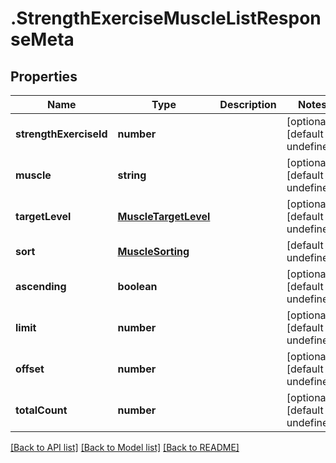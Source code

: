 # .StrengthExerciseMuscleListResponseMeta

## Properties

Name | Type | Description | Notes
------------ | ------------- | ------------- | -------------
**strengthExerciseId** | **number** |  | [optional] [default to undefined]
**muscle** | **string** |  | [optional] [default to undefined]
**targetLevel** | [**MuscleTargetLevel**](MuscleTargetLevel.md) |  | [optional] [default to undefined]
**sort** | [**MuscleSorting**](MuscleSorting.md) |  | [default to undefined]
**ascending** | **boolean** |  | [optional] [default to undefined]
**limit** | **number** |  | [optional] [default to undefined]
**offset** | **number** |  | [optional] [default to undefined]
**totalCount** | **number** |  | [optional] [default to undefined]


[[Back to API list]](../README.md#documentation-for-api-endpoints) [[Back to Model list]](../README.md#documentation-for-models) [[Back to README]](../README.md)
